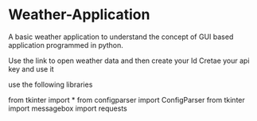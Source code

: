# Weather-Application
A basic weather application to understand the concept of GUI based application programmed in python.

Use the link to open weather data and then create your Id
Cretae your api key and use it


use the following libraries

from tkinter import *
from configparser import ConfigParser
from tkinter import messagebox
import requests
